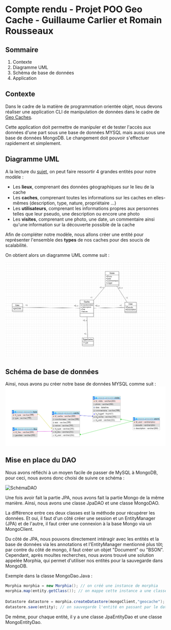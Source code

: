 # Compte rendu - Projet POO Geo Cache - Guillaume Carlier et Romain Rousseaux

## Sommaire

1. Contexte
2. Diagramme UML
3. Schéma de base de données
4. Application

## Contexte

Dans le cadre de la matière de programmation orientée objet, nous devons réaliser une application CLI de manipulation de données dans le cadre de [Geo Caches](https://www.geocaching.com/play).

Cette application doit permettre de manipuler et de tester l'accès aux données d'une part sous une base de données MYSQL mais aussi sous une base de données MongoDB. Le changement doit pouvoir s'effectuer rapidement et simplement.

## Diagramme UML

A la lecture du [sujet](https://docs.google.com/document/d/1R0VKU8B_MBwd9IO3zw2xZxOqlmGzq44UGww0qH3eRUc/edit), on peut faire ressortir 4 grandes entités pour notre modèle :

- Les **lieux**, comprenant des données géographiques sur le lieu de la cache
- Les **caches**, comprenant toutes les informations sur les caches en elles-mêmes (description, type, nature, propriétaire ...)
- Les **utilisateurs**, comprenant les informations propres aux personnes telles que leur pseudo, une description ou encore une photo
- Les **visites**, comprenant une photo, une date, un commentaire ainsi qu'une information sur la découverte possible de la cache

Afin de compléter notre modèle, nous allons créer une entité pour représenter l'ensemble des **types** de nos caches pour des soucis de scalabilité.

On obtient alors un diagramme UML comme suit :

<img src="Capture.PNG" alt="Capture" style="zoom:80%;" />

## Schéma de base de données

Ainsi, nous avons pu créer notre base de données MYSQL comme suit : <img src="schema_bdd.PNG" alt="image-20210204101945273" style="zoom:80%;" />



## Mise en place du DAO

Nous avons réfléchi à un moyen facile de passer de MySQL à MongoDB, pour ceci, nous avons donc choisi de suivre ce schéma :

![SchémaDAO](C:\Users\Romain\Documents\IG2I\LA2\POO\poo-geo-cache\SchémaDAO.PNG) 

Une fois avoir fait la partie JPA, nous avons fait la partie Mongo de la même manière. Ainsi, nous avons une classe JpaDAO et une classe MongoDAO. 

La différence entre ces deux classes est la méthode pour récupérer les données. Et oui, il faut d'un côté créer une session et un EntityManager (JPA) et de l'autre, il faut créer une connexion à la base Mongo via un MongoClient.

Du côté de JPA, nous pouvons directement intéragir avec les entités et la base de données via les annotations et l'EntityManager mentionné plus tôt; par contre du côté de mongo, il faut créer un objet "Document" ou "BSON".
Cependant, après moultes recherches, nous avons trouvé une solution appelée Morphia, qui permet d'utiliser nos entités pour la sauvegarde dans MongoDB.

Exemple dans la classe MongoDao.Java :
```java
Morphia morphia = new Morphia(); // on créé une instance de morphia
morphia.map(entity.getClass()); // on mappe cette instance a une classe

Datastore datastore = morphia.createDatastore(mongoClient,"geocache"); // on créé un datastore
datastore.save(entity); // on sauvegarde l'entité en passant par le datastore
```

De même, pour chaque entité, il y a une classe JpaEntityDao et une classe MongoEntityDao.